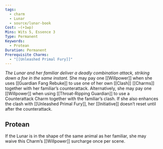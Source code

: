 ```yaml
---
tags:
  - charm
  - Lunar
  - source/lunar-book
Cost: —(+1wp)
Mins: Wits 5, Essence 3
Type: Permanent
Keywords:
  - Protean
Duration: Permanent
Prerequisite Charms:
  - "[[Unleashed Primal Fury]]"
---
```

*The Lunar and her familiar deliver a deadly combination attack, striking down a foe in the same instant.*
She may pay one [[Willpower]] when she uses [[Guardian Fang Rebuke]] to use one of her own [[Clash]] [[Charms]] together with her familiar’s counterattack. Alternatively, she may pay one [[Willpower]] when using [[Throat-Ripping Guardian]] to use a Counterattack Charm together with the familiar’s clash. If she also enhances the clash with [[Unleashed Primal Fury]], her [[Initiative]] doesn’t reset until after the counterattack. 
## Protean 

If the Lunar is in the shape of the same animal as her familiar, she may waive this Charm’s [[Willpower]] surcharge once per scene.
